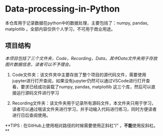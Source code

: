 # Data-processing-in-Python
本仓库用于记录数据在python中的数据处理，主要包括了：numpy, pandas, matplotlib 。全部内容仅供个人学习，不可用于商业用途。

## 项目结构


*本项目包括了三个文件夹，Code，Recording，Data。其中Data文件夹用于存放图片数据信息，读者可以不予理会。*

1. Code文件夹：该文件夹中主要存放了整个项目的源代码文件，需要使用jupyter进行打开查阅，如果没有jupyter仍然可以通过VSCode进行打开查看，要求已经成功装载了numpy, pandas, matplotlib 这三个库，然后可以直接运行源码文件进行学习

2. Recording文件夹：该文件夹用于记录所有源码文件，本文件夹只用于学习，读者可以通过哦该文件夹进行学习，并手动输入代码进行练习，同时方便读者进行日后查阅使用。

**TIPS : 在GitHub上使用相对路径的时候需要使用正斜杠“/” ，**不能**使用反斜杠。
**
